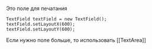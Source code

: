 Это поле для печатания

	TextField textField = new TextField();  
	textField.setLayoutX(600);  
	textField.setLayoutY(600);


Если нужно поле больше, то использовать [[TextArea]]